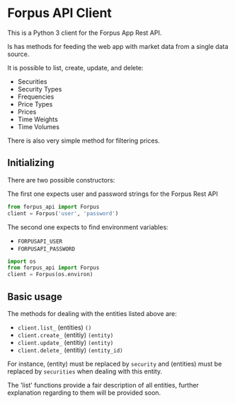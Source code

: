 # Forpus API Client

This is a Python 3 client for the Forpus App Rest API.

Is has methods for feeding the web app with market data from a single data source.

It is possible to list, create, update, and delete:

- Securities
- Security Types
- Frequencies
- Price Types
- Prices
- Time Weights
- Time Volumes

There is also very simple method for filtering prices.

## Initializing

There are two possible constructors:
         
The first one expects user and password strings for the Forpus Rest API

```python
from forpus_api import Forpus
client = Forpus('user', 'password')
```

The second one expects to find environment variables:

- `FORPUSAPI_USER`
- `FORPUSAPI_PASSWORD`

```python
import os
from forpus_api import Forpus
client = Forpus(os.environ)
```

## Basic usage

The methods for dealing with the entities listed above are:

- `client.list_` (entities) `()`
- `client.create_` (entitiy) `(entity)`
- `client.update_` (entitiy) `(entity)`
- `client.delete_` (entitiy) `(entity_id)`

For instance, (entity) must be replaced by `security` and (entities) must be replaced by `securities` when dealing with this entity.

The 'list' functions provide a fair description of all entities, further explanation regarding to them will be provided soon.
